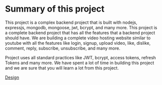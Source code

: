 
#  Summary of this project

This project is a complex backend project that is built with nodejs, expressjs, mongodb, mongoose, jwt, bcrypt, and many more. This project is a complete backend project that has all the features that a backend project should have. We are building a complete video hosting website similar to youtube with all the features like login, signup, upload video, like, dislike, comment, reply, subscribe, unsubscribe, and many more.

Project uses all standard practices like JWT, bcrypt, access tokens, refresh Tokens and many more. We have spent a lot of time in building this project and we are sure that you will learn a lot from this project.

[Design]([https://github.com/your-username/your-repository](https://app.eraser.io/workspace/YtPqZ1VogxGy1jzIDkzj)https://app.eraser.io/workspace/YtPqZ1VogxGy1jzIDkzj)
